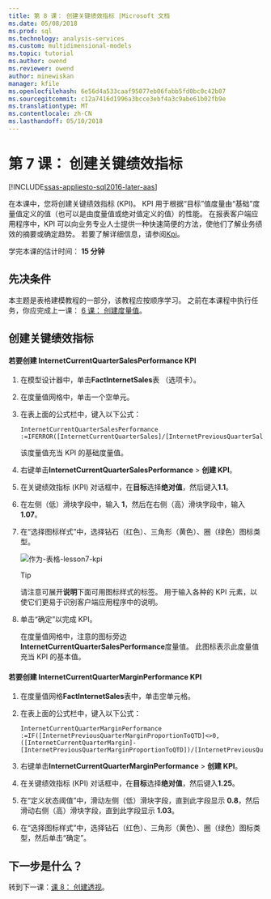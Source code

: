 ```yaml
---
title: 第 8 课： 创建关键绩效指标 |Microsoft 文档
ms.date: 05/08/2018
ms.prod: sql
ms.technology: analysis-services
ms.custom: multidimensional-models
ms.topic: tutorial
ms.author: owend
ms.reviewer: owend
author: minewiskan
manager: kfile
ms.openlocfilehash: 6e56d4a533caaf95077eb06fabb5fd0bc0c42b07
ms.sourcegitcommit: c12a7416d1996a3bcce3ebf4a3c9abe61b02fb9e
ms.translationtype: MT
ms.contentlocale: zh-CN
ms.lasthandoff: 05/10/2018
---
```

# <a name="lesson-7-create-key-performance-indicators"></a>第 7 课： 创建关键绩效指标
[!INCLUDE[ssas-appliesto-sql2016-later-aas](../includes/ssas-appliesto-sql2016-later-aas.md)]

在本课中，您将创建关键绩效指标 (KPI)。 KPI 用于根据“目标”值度量由“基础”度量值定义的值（也可以是由度量值或绝对值定义的值）的性能。 在报表客户端应用程序中，KPI 可以向业务专业人士提供一种快速简便的方法，使他们了解业务绩效的摘要或确定趋势。 若要了解详细信息，请参阅[Kpi](../analysis-services/tabular-models/kpis-ssas-tabular.md)。  
  
学完本课的估计时间： **15 分钟**  
  
## <a name="prerequisites"></a>先决条件  
本主题是表格建模教程的一部分，该教程应按顺序学习。 之前在本课程中执行任务，你应完成上一课： [6 课： 创建度量值](../analysis-services/lesson-6-create-measures.md)。   
  
## <a name="create-key-performance-indicators"></a>创建关键绩效指标  
  
#### <a name="to-create-an-internetcurrentquartersalesperformance-kpi"></a>若要创建 InternetCurrentQuarterSalesPerformance KPI  
  
1.  在模型设计器中，单击**FactInternetSales**表 （选项卡）。  
  
2.  在度量值网格中，单击一个空单元。  
  
3.  在表上面的公式栏中，键入以下公式： 
 
    ```  
    InternetCurrentQuarterSalesPerformance :=IFERROR([InternetCurrentQuarterSales]/[InternetPreviousQuarterSalesProportionToQTD],BLANK())  
    ```

    该度量值充当 KPI 的基础度量值。  
  
4.  右键单击**InternetCurrentQuarterSalesPerformance** > **创建 KPI**。   
  
5.  在关键绩效指标 (KPI) 对话框中，在**目标**选择**绝对值**，然后键入**1.1**。  
  
7.  在左侧（低）滑块字段中，输入 **1**，然后在右侧（高）滑块字段中，输入 **1.07**。  
  
8.  在“选择图标样式”中，选择钻石（红色）、三角形（黄色）、圈（绿色）图标类型。
  
    ![作为-表格-lesson7-kpi](../analysis-services/media/as-tabular-lesson7-kpi.png)
    
    > [!TIP]  
    > 请注意可展开**说明**下面可用图标样式的标签。 用于输入各种的 KPI 元素，以使它们更易于识别客户端应用程序中的说明。  
  
9. 单击“确定”以完成 KPI。  
  
    在度量值网格中，注意的图标旁边**InternetCurrentQuarterSalesPerformance**度量值。 此图标表示此度量值充当 KPI 的基本值。  
  
#### <a name="to-create-an-internetcurrentquartermarginperformance-kpi"></a>若要创建 InternetCurrentQuarterMarginPerformance KPI  
  
1.  在度量值网格**FactInternetSales**表中，单击空单元格。  
  
2.  在表上面的公式栏中，键入以下公式：  

    ```
    InternetCurrentQuarterMarginPerformance :=IF([InternetPreviousQuarterMarginProportionToQTD]<>0,([InternetCurrentQuarterMargin]-[InternetPreviousQuarterMarginProportionToQTD])/[InternetPreviousQuarterMarginProportionToQTD],BLANK())  
    ```
 
3.  右键单击**InternetCurrentQuarterMarginPerformance** > **创建 KPI**。  
  
4.  在关键绩效指标 (KPI) 对话框中，在**目标**选择**绝对值**，然后键入**1.25**。   
  
5.  在“定义状态阈值”中，滑动左侧（低）滑块字段，直到此字段显示 **0.8**，然后滑动右侧（高）滑块字段，直到此字段显示 **1.03**。  
  
6.  在“选择图标样式”中，选择钻石（红色）、三角形（黄色）、圈（绿色）图标类型，然后单击“确定”。  
  
## <a name="whats-next"></a>下一步是什么？
转到下一课：[课 8： 创建透视](../analysis-services/lesson-8-create-perspectives.md)。
  
  
